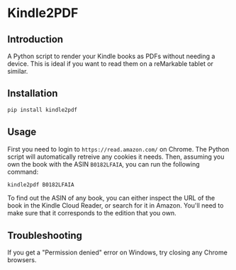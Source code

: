 # Kindle2PDF

## Introduction

A Python script to render your Kindle books as PDFs without needing a device. This is ideal if you want to read them on a reMarkable tablet or similar.

## Installation

```bash
pip install kindle2pdf
```

## Usage

First you need to login to `https://read.amazon.com/` on Chrome. The Python script will automatically retreive any cookies it needs. Then, assuming you own the book with the ASIN `B0182LFAIA`, you can run the following command:

```bash
kindle2pdf B0182LFAIA
```

To find out the ASIN of any book, you can either inspect the URL of the book in the Kindle Cloud Reader, or search for it in Amazon. You'll need to make sure that it corresponds to the edition that you own.

## Troubleshooting

If you get a "Permission denied" error on Windows, try closing any Chrome browsers.
